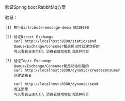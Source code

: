 验证Spring boot RabbitMq方案

  
验证：
   
    (1) 执行distribute-message-demo 端口8080
   
    (2) 验证Direct Exchange
        curl http://localhost:8080/static/send
        Queue/Exchange/Consumer都是启动时就建立好的
        可以看到日志打印，消费者成功收到消息并打印
   
    (3) 验证Topic Exchange
        Queue/Exchange/Consumer都是动态创建的
        curl http://localhost:8080/dynamic/createconsumer
        创建消费者
        
        curl http://localhost:8080/dynamic/send
        发送消息
        可以看到日志打印，消费者成功收到消息并打印
   
 
